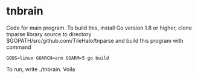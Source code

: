 # tnbrain
Code for main  program. To build this, install Go version 1.8 or higher, clone
tnparse library source to directory $GOPATH/src/github.com/TileHalo/tnparse and
build this program with command
```
GOOS=linux GOARCH=arm GOARM=5 go build
```

To run, write ./tnbrain. Voila
